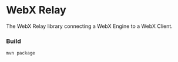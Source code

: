 # WebX Relay

The WebX Relay library connecting a WebX Engine to a WebX Client.

### Build

```
mvn package
```

